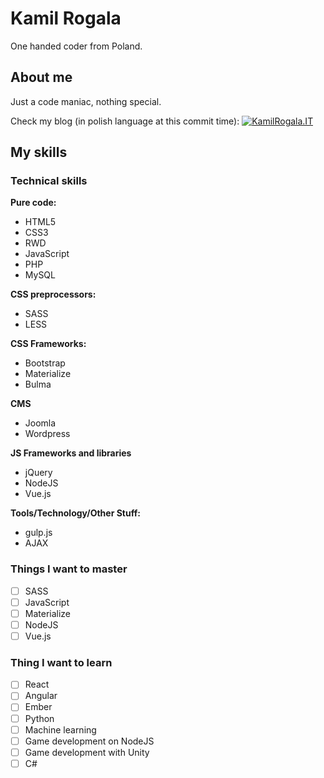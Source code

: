 # Kamil Rogala

One handed coder from Poland.

## About me

Just a code maniac, nothing special.

Check my blog (in polish language at this commit time):
[![KamilRogala.IT](http://kamilrogala.it/images/git_logo.png)](https://kamilrogala.it)

## My skills
### Technical skills

**Pure code:**
- HTML5
- CSS3
- RWD
- JavaScript
- PHP
- MySQL

**CSS preprocessors:**
- SASS
- LESS

**CSS Frameworks:**
- Bootstrap
- Materialize
- Bulma

**CMS**
- Joomla
- Wordpress

**JS Frameworks and libraries**
- jQuery
- NodeJS
- Vue.js

**Tools/Technology/Other Stuff:**
- gulp.js
- AJAX

### Things I want to master
- [ ] SASS
- [ ] JavaScript
- [ ] Materialize
- [ ] NodeJS
- [ ] Vue.js

### Thing I want to learn
- [ ] React
- [ ] Angular
- [ ] Ember
- [ ] Python
- [ ] Machine learning
- [ ] Game development on NodeJS
- [ ] Game development with Unity
- [ ] C#